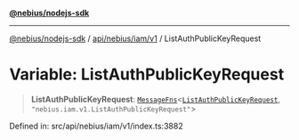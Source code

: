 [**@nebius/nodejs-sdk**](../../../../../README.md)

***

[@nebius/nodejs-sdk](../../../../../README.md) / [api/nebius/iam/v1](../README.md) / ListAuthPublicKeyRequest

# Variable: ListAuthPublicKeyRequest

> **ListAuthPublicKeyRequest**: [`MessageFns`](../../../../../runtime/protos/core/interfaces/MessageFns.md)\<[`ListAuthPublicKeyRequest`](../interfaces/ListAuthPublicKeyRequest.md), `"nebius.iam.v1.ListAuthPublicKeyRequest"`\>

Defined in: src/api/nebius/iam/v1/index.ts:3882
